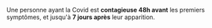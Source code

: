 Une personne ayant la Covid est **contagieuse 48h avant** les premiers symptômes, et jusqu'à **7 jours après** leur apparition.
